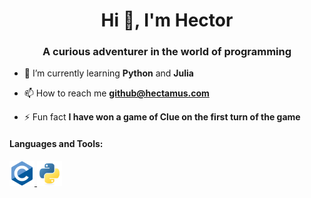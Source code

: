 <h1 align="center">Hi 👋, I'm Hector</h1>
<h3 align="center">A curious adventurer in the world of programming</h3>

- 🌱 I’m currently learning **Python** and **Julia**

- 📫 How to reach me **github@hectamus.com**

- ⚡ Fun fact **I have won a game of Clue on the first turn of the game**

<h4 align="left">Languages and Tools:</h4>
<p align="left"> <a href="https://www.cprogramming.com/" target="_blank" rel="noreferrer"> <img src="https://raw.githubusercontent.com/devicons/devicon/master/icons/c/c-original.svg" alt="c" width="40" height="40"/> </a> <a href="https://www.python.org" target="_blank" rel="noreferrer"> <img src="https://raw.githubusercontent.com/devicons/devicon/master/icons/python/python-original.svg" alt="python" width="40" height="40"/> </a> </p>

<!---
hectamus/hectamus is a ✨ special ✨ repository because its `README.md` (this file) appears on your GitHub profile.
You can click the Preview link to take a look at your changes.
--->
